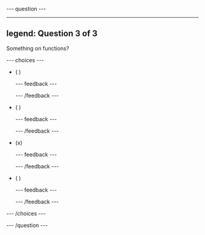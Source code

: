 
--- question ---

---
legend: Question 3 of 3
---

Something on functions?

--- choices ---

- ( ) 


  --- feedback ---

  --- /feedback ---

- ( ) 


  --- feedback ---

  --- /feedback ---

- (x) 


  --- feedback ---

  --- /feedback ---

- ( ) 


  --- feedback ---

  --- /feedback ---

--- /choices ---

--- /question ---
